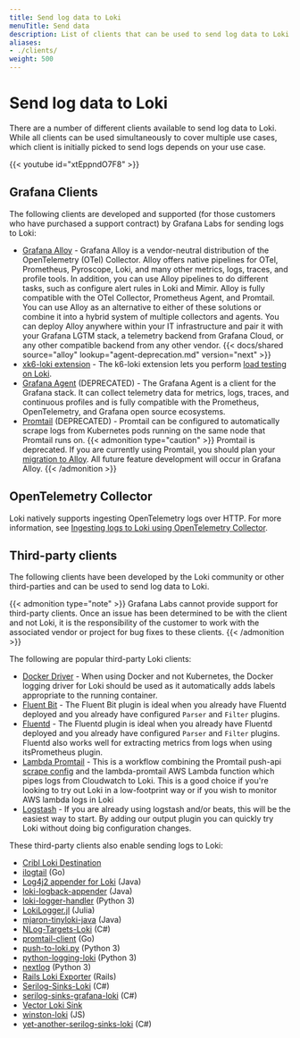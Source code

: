 ```yaml
---
title: Send log data to Loki
menuTitle: Send data
description: List of clients that can be used to send log data to Loki. 
aliases: 
- ./clients/
weight: 500
---
```


# Send log data to Loki

There are a number of different clients available to send log data to Loki.
While all clients can be used simultaneously to cover multiple use cases, which client is initially picked to send logs depends on your use case.

{{< youtube id="xtEppndO7F8" >}}

## Grafana Clients

The following clients are developed and supported (for those customers who have purchased a support contract) by Grafana Labs for sending logs to Loki:

- [Grafana Alloy](https://grafana.com/docs/alloy/latest/) - Grafana Alloy is a vendor-neutral distribution of the OpenTelemetry (OTel) Collector. Alloy offers native pipelines for OTel, Prometheus, Pyroscope, Loki, and many other metrics, logs, traces, and profile tools. In addition, you can use Alloy pipelines to do different tasks, such as configure alert rules in Loki and Mimir. Alloy is fully compatible with the OTel Collector, Prometheus Agent, and Promtail. You can use Alloy as an alternative to either of these solutions or combine it into a hybrid system of multiple collectors and agents. You can deploy Alloy anywhere within your IT infrastructure and pair it with your Grafana LGTM stack, a telemetry backend from Grafana Cloud, or any other compatible backend from any other vendor.
 {{< docs/shared source="alloy" lookup="agent-deprecation.md" version="next" >}}
- [xk6-loki extension](https://github.com/grafana/xk6-loki) - The k6-loki extension lets you perform [load testing on Loki](https://grafana.com/docs/loki/<LOKI_VERSION>/send-data/k6/).
- [Grafana Agent](/docs/agent/latest/) (DEPRECATED) - The Grafana Agent is a client for the Grafana stack. It can collect telemetry data for metrics, logs, traces, and continuous profiles and is fully compatible with the Prometheus, OpenTelemetry, and Grafana open source ecosystems.
- [Promtail](https://grafana.com/docs/loki/<LOKI_VERSION>/send-data/promtail/) (DEPRECATED) - Promtail can be configured to automatically scrape logs from Kubernetes pods running on the same node that Promtail runs on. 
{{< admonition type="caution" >}}
Promtail is deprecated. If you are currently using Promtail, you should plan your [migration to Alloy](https://grafana.com/docs/loki/<LOKI_VERSION>/setup/migrate/migrate-to-alloy/). All future feature development will occur in Grafana Alloy.
{{< /admonition >}}


## OpenTelemetry Collector

Loki natively supports ingesting OpenTelemetry logs over HTTP.
For more information, see [Ingesting logs to Loki using OpenTelemetry Collector](https://grafana.com/docs/loki/<LOKI_VERSION>/send-data/otel/).

## Third-party clients

The following clients have been developed by the Loki community or other third-parties and can be used to send log data to Loki.

{{< admonition type="note" >}}
Grafana Labs cannot provide support for third-party clients. Once an issue has been determined to be with the client and not Loki, it is the responsibility of the customer to work with the associated vendor or project for bug fixes to these clients.
{{< /admonition >}}

The following are popular third-party Loki clients:

- [Docker Driver](https://grafana.com/docs/loki/<LOKI_VERSION>/send-data/docker-driver/) - When using Docker and not Kubernetes, the Docker logging driver for Loki should
be used as it automatically adds labels appropriate to the running container.
- [Fluent Bit](https://grafana.com/docs/loki/<LOKI_VERSION>/send-data/fluentbit/) - The Fluent Bit plugin is ideal when you already have Fluentd deployed
and you already have configured `Parser` and `Filter` plugins.
- [Fluentd](https://grafana.com/docs/loki/<LOKI_VERSION>/send-data/fluentd/) - The Fluentd plugin is ideal when you already have Fluentd deployed
and you already have configured `Parser` and `Filter` plugins. Fluentd also works well for extracting metrics from logs when using itsPrometheus plugin.
- [Lambda Promtail](https://grafana.com/docs/loki/<LOKI_VERSION>/send-data/lambda-promtail/) - This is a workflow combining the Promtail push-api [scrape config](https://grafana.com/docs/loki/<LOKI_VERSION>/send-data/promtail/configuration/#loki_push_api) and the lambda-promtail AWS Lambda function which pipes logs from Cloudwatch to Loki. This is a good choice if you're looking to try out Loki in a low-footprint way or if you wish to monitor AWS lambda logs in Loki
- [Logstash](https://grafana.com/docs/loki/<LOKI_VERSION>/send-data/logstash/) - If you are already using logstash and/or beats, this will be the easiest way to start.
By adding our output plugin you can quickly try Loki without doing big configuration changes.

These third-party clients also enable sending logs to Loki:

- [Cribl Loki Destination](https://docs.cribl.io/stream/destinations-loki)
- [ilogtail](https://github.com/alibaba/ilogtail) (Go)
- [Log4j2 appender for Loki](https://github.com/tkowalcz/tjahzi) (Java)
- [loki-logback-appender](https://github.com/loki4j/loki-logback-appender) (Java)
- [loki-logger-handler](https://github.com/xente/loki-logger-handler) (Python 3)
- [LokiLogger.jl](https://github.com/JuliaLogging/LokiLogger.jl) (Julia)
- [mjaron-tinyloki-java](https://github.com/mjfryc/mjaron-tinyloki-java) (Java)
- [NLog-Targets-Loki](https://github.com/corentinaltepe/nlog.loki) (C#)
- [promtail-client](https://github.com/afiskon/promtail-client) (Go)
- [push-to-loki.py](https://github.com/sleleko/devops-kb/blob/master/python/push-to-loki.py) (Python 3)
- [python-logging-loki](https://pypi.org/project/python-logging-loki-v2/) (Python 3)
- [nextlog](https://pypi.org/project/nextlog/) (Python 3)
- [Rails Loki Exporter](https://github.com/planninghow/rails-loki-exporter) (Rails)
- [Serilog-Sinks-Loki](https://github.com/JosephWoodward/Serilog-Sinks-Loki) (C#)
- [serilog-sinks-grafana-loki](https://github.com/serilog-contrib/serilog-sinks-grafana-loki) (C#)
- [Vector Loki Sink](https://vector.dev/docs/reference/configuration/sinks/loki/)
- [winston-loki](https://github.com/JaniAnttonen/winston-loki) (JS)
- [yet-another-serilog-sinks-loki](https://github.com/ramonesz297/yet-another-serilog-sinks-loki) (C#)
